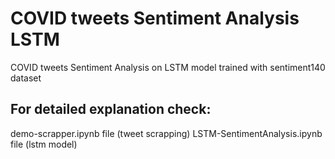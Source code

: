 # COVID tweets Sentiment Analysis LSTM
 COVID tweets Sentiment Analysis on LSTM model trained with sentiment140 dataset 


## For detailed explanation check:
demo-scrapper.ipynb file (tweet scrapping)
LSTM-SentimentAnalysis.ipynb file (lstm model)
